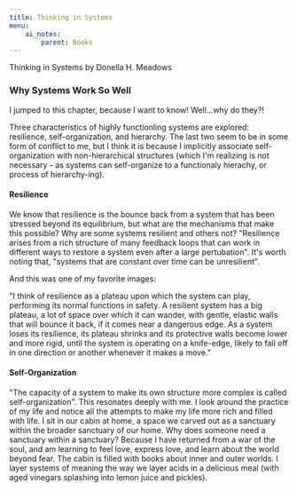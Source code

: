 ```yaml
---
title: Thinking in Systems 
menu:
    ai_notes:
        parent: Books
---
```

Thinking in Systems by Donella H. Meadows

### Why Systems Work So Well

I jumped to this chapter, because I want to know! Well...why do they?!

Three characteristics of highly functionling systems are explored: resilience,
self-organization, and hierarchy. The last two seem to be in some form of
conflict to me, but I think it is because I implicitly associate self-organization
with non-hierarchical structures (which I'm realizing is not necessary - as
systems can self-organize to a functionaly hierachy, or process of hierarchy-ing).

#### Resilience

We know that resilience is the bounce back from a system that has been stressed
beyond its equilibrium, but what are the mechanisms that make this possible?
Why are some systems resilient and others not? "Resilience arises from a rich
structure of many feedback loops that can work in different ways to restore
a system even after a large pertubation". It's worth noting that, "systems that
are constant over time can be unresilient". 

And this was one of my favorite images:

"I think of resilience as a plateau upon which the system can play, performing
its normal functions in safety. A resilient system has a big plateau, a lot of
space over which it can wander, with gentle, elastic walls that will bounce it
back, if it comes near a dangerous edge. As a system loses its resilience,
its plateau shrinks and its protective walls become lower and more rigid, until
the system is operating on a knife-edge, likely to fall off in one direction
or another whenever it makes a move."

#### Self-Organization

"The capacity of a system to make its own structure more complex is called
self-organization". This resonates deeply with me. I look around the practice
of my life and notice all the attempts to make my life more rich and filled
with life. I sit in our cabin at home, a space we carved out as a sanctuary
within the broader sanctuary of our home. Why does someone need a sanctuary
within a sanctuary? Because I have returned from a war of the soul, and am
learning to feel love, express love, and learn about the world beyond fear. 
The cabin is filled with books about inner and outer worlds. I layer systems
of meaning the way we layer acids in a delicious meal (with aged vinegars
splashing into lemon juice and pickles). 

